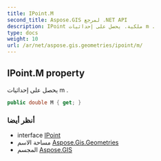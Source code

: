 ```yaml
---
title: IPoint.M
second_title: Aspose.GIS لمرجع .NET API
description: IPoint ملكية. يحصل على إحداثيات m .
type: docs
weight: 10
url: /ar/net/aspose.gis.geometries/ipoint/m/
---
```

## IPoint.M property

يحصل على إحداثيات m .

```csharp
public double M { get; }
```

### أنظر أيضا

* interface [IPoint](../)
* مساحة الاسم [Aspose.Gis.Geometries](../../ipoint/)
* المجسم [Aspose.GIS](../../../)


